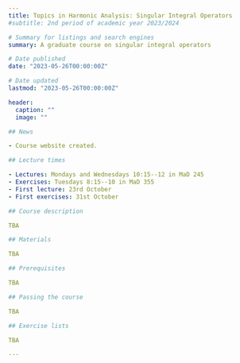 ```yaml
---
title: Topics in Harmonic Analysis: Singular Integral Operators
#subtitle: 2nd period of academic year 2023/2024

# Summary for listings and search engines
summary: A graduate course on singular integral operators

# Date published
date: "2023-05-26T00:00:00Z"

# Date updated
lastmod: "2023-05-26T00:00:00Z"

header:
  caption: ""
  image: ""

## News

- Course website created.

## Lecture times

- Lectures: Mondays and Wednesdays 10:15--12 in MaD 245
- Exercises: Tuesdays 8:15--10 in MaD 355
- First lecture: 23rd October
- First exercises: 31st October

## Course description

TBA

## Materials

TBA

## Prerequisites

TBA

## Passing the course

TBA

## Exercise lists

TBA

---
```

